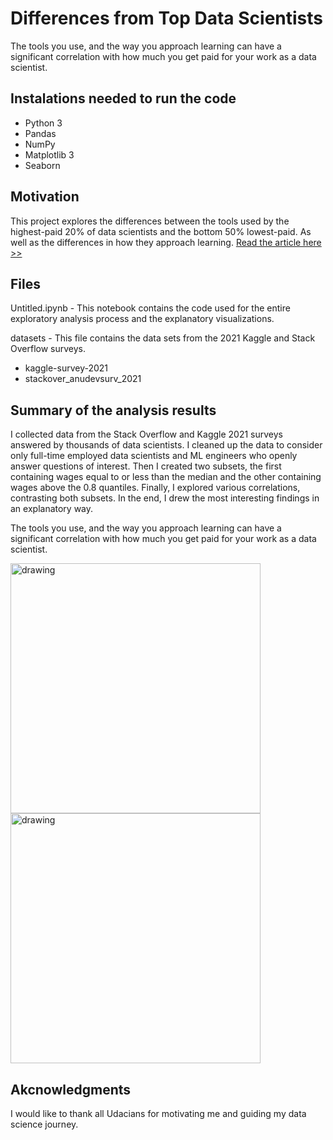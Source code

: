 # Differences from Top Data Scientists
The tools you use, and the way you approach learning can have a significant correlation with how much you get paid for your work as a data scientist.

## Instalations needed to run the code  

- Python 3
- Pandas
- NumPy
- Matplotlib 3
- Seaborn

## Motivation  

This project explores the differences between the tools used by the highest-paid 20% of data scientists and the bottom 50% lowest-paid. As well as the differences in how they approach learning.
[Read the article here >>](https://medium.com/@josepharcila/can-this-make-you-a-higher-paid-data-scientist-316081677799)  
  
## Files  

Untitled.ipynb - This notebook contains the code used for the entire exploratory analysis process and the explanatory visualizations.  

datasets - This file contains the data sets from the 2021 Kaggle and Stack Overflow surveys.  
- kaggle-survey-2021  
- stackover_anudevsurv_2021  

## Summary of the analysis results   
I collected data from the Stack Overflow and Kaggle 2021 surveys answered by thousands of data scientists. I cleaned up the data to consider only full-time employed data scientists and ML engineers who openly answer questions of interest. Then I created two subsets, the first containing wages equal to or less than the median and the other containing wages above the 0.8 quantiles. Finally, I explored various correlations, contrasting both subsets. In the end, I drew the most interesting findings in an explanatory way.

The tools you use, and the way you approach learning can have a significant correlation with how much you get paid for your work as a data scientist.

<img src="https://user-images.githubusercontent.com/39535338/145210768-cbb90d1d-9f58-453c-949c-bccbe40819ca.png" alt="drawing" width="400"/>  

<img src="https://user-images.githubusercontent.com/39535338/145210780-f7aa1689-07e3-4720-aec2-d1e1be1f03e7.png" alt="drawing" width="400"/>

## Akcnowledgments
I would like to thank all Udacians for motivating me and guiding my data science journey.
